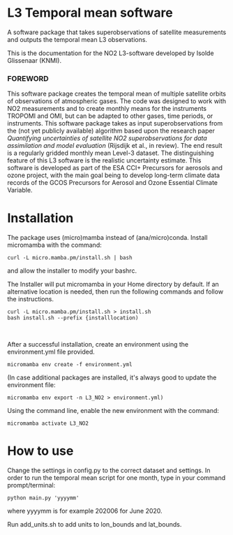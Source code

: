 <!-- title -->
# L3 Temporal mean software 

<!-- subtitle -->
A software package that takes superobservations of satellite measurements and outputs the temporal mean
L3 observations. 

<!-- description -->

This is the documentation for the NO2 L3-software developed by Isolde Glissenaar (KNMI). 

### FOREWORD

This software package creates the temporal mean of multiple satellite orbits of observations of atmospheric gases. The code was designed to work with NO2 measurements and to create monthly means for the instruments TROPOMI and OMI, but can be adapted to other gases, time periods, or instruments. This software package takes as input superobservations from the (not yet publicly available) algorithm based upon the research paper *Quantifying uncertainties of satellite NO2 superobservations for data assimilation and model evaluation* (Rijsdijk et al., in review). The end result is a regularly gridded monthly mean Level-3 dataset. The distinguishing feature of this L3 software is the realistic uncertainty estimate. This software is developed as part of the ESA CCI+ Precursors for aerosols and ozone project, with the main goal being to develop long-term climate data records of the GCOS Precursors for Aerosol and Ozone Essential Climate Variable. 



# Installation

<p>
The package uses (micro)mamba instead of (ana/micro)conda. Install micromamba with the command:

~~~ 
curl -L micro.mamba.pm/install.sh | bash
~~~ 

and allow the installer to modify your bashrc.

The Installer will put micromamba in your Home directory by default.
If an alternative location is needed, then run the following commands and follow the instructions.

~~~ 
curl -L micro.mamba.pm/install.sh > install.sh
bash install.sh --prefix {installlocation)
~~~ 

</p>
 
<br />

<p>
After a successful installation, create an environment using the environment.yml file provided.

~~~ 
micromamba env create -f environment.yml
~~~ 

(In case additional packages are installed, it's always good to update the environment file:

~~~ 
micromamba env export -n L3_NO2 > environment.yml)
~~~ 

Using the command line, enable the new environment with the command:

~~~ 
micromamba activate L3_NO2
~~~ 
</p>

# How to use

Change the settings in config.py to the correct dataset and settings. In order to run the temporal mean script 
for one month, type in your command prompt/terminal:

~~~
python main.py 'yyyymm'
~~~

where yyyymm is for example 202006 for June 2020.

Run add_units.sh to add units to lon\_bounds and lat\_bounds.



<!-- END CONTENT -->
